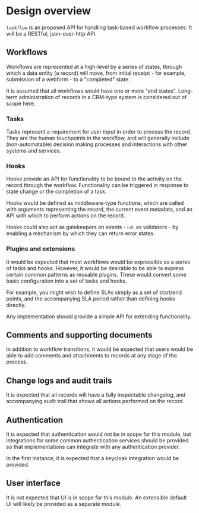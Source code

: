 # Design overview

`taskflow` is an proposed API for handling task-based workflow processes. It will be a RESTful, json-over-http API.

## Workflows

Workflows are represented at a high-level by a series of states, through which a data entity (a record) will move, from initial receipt - for example, submission of a webform - to a "completed" state.

It is assumed that all workflows would have one or more "end states". Long-term administration of records in a CRM-type system is considered out of scope here.

### Tasks

Tasks represent a requirement for user input in order to process the record. They are the human touchpoints in the workflow, and will generally include (non-automatable) decision making processes and interactions with other systems and services.

### Hooks

Hooks provide an API for functionality to be bound to the activity on the record through the workflow. Functionality can be triggered in response to state change or the completion of a task.

Hooks would be defined as middleware-type functions, which are called with arguments representing the record, the current event metadata, and an API with which to perform actions on the record.

Hooks could also act as gatekeepers on events - i.e. as validators - by enabling a mechanism by which they can return error states.

### Plugins and extensions

It would be expected that most workflows would be expressible as a series of tasks and hooks. However, it would be desirable to be able to express certain common patterns as reusable plugins. These would convert some basic configuration into a set of tasks and hooks.

For example, you might wish to define SLAs simply as a set of start/end points, and the accompanying SLA period rather than defining hooks directly.

Any implementation should provide a simple API for extending functionality.

## Comments and supporting documents

In addition to workflow transitions, it would be expected that users would be able to add comments and attachments to records at any stage of the process.

## Change logs and audit trails

It is expected that all records will have a fully inspectable changelog, and accompanying audit trail that shows all actions performed on the record.

## Authentication

It is expected that authentication would not be in scope for this module, but integrations for some common authentication services should be provided so that implementations can integrate with any authentication provider.

In the first instance, it is expected that a keycloak integration would be provided.

## User interface

It is not expected that UI is in scope for this module. An extensible default UI will likely be provided as a separate module.
